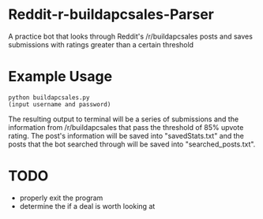 # Reddit-r-buildapcsales-Parser
A practice bot that looks through Reddit's /r/buildapcsales posts and saves submissions with ratings greater than a certain threshold


# Example Usage
    python buildapcsales.py
    (input username and password)
The resulting output to terminal will be a series of submissions and the information from /r/buildapcsales that pass the threshold of 85% upvote rating. The post's information will be saved into "savedStats.txt" and the posts that the bot searched through will be saved into "searched_posts.txt".


# TODO
- properly exit the program
- determine the if a deal is worth looking at
